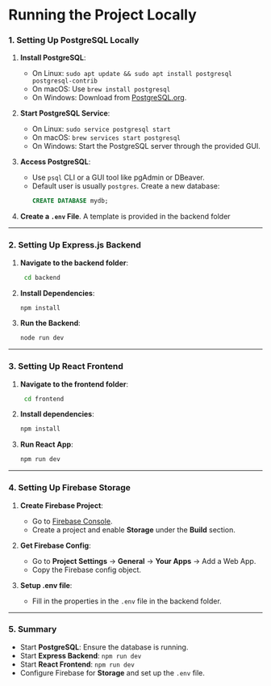 # Running the Project Locally

### **1. Setting Up PostgreSQL Locally**

1. **Install PostgreSQL**:

   - On Linux: `sudo apt update && sudo apt install postgresql postgresql-contrib`
   - On macOS: Use `brew install postgresql`
   - On Windows: Download from [PostgreSQL.org](https://www.postgresql.org/).

2. **Start PostgreSQL Service**:

   - On Linux: `sudo service postgresql start`
   - On macOS: `brew services start postgresql`
   - On Windows: Start the PostgreSQL server through the provided GUI.

3. **Access PostgreSQL**:

   - Use `psql` CLI or a GUI tool like pgAdmin or DBeaver.
   - Default user is usually `postgres`. Create a new database:
     ```sql
     CREATE DATABASE mydb;
     ```

4. **Create a `.env` File**. A template is provided in the backend folder

---

### **2. Setting Up Express.js Backend**

1. **Navigate to the backend folder**:

   ```bash
    cd backend
   ```

2. **Install Dependencies**:

   ```bash
   npm install
   ```

3. **Run the Backend**:
   ```bash
   node run dev
   ```

---

### **3. Setting Up React Frontend**

1. **Navigate to the frontend folder**:

   ```bash
    cd frontend
   ```

2. **Install dependencies**:

   ```bash
   npm install
   ```

3. **Run React App**:
   ```bash
   npm run dev
   ```

---

### **4. Setting Up Firebase Storage**

1. **Create Firebase Project**:

   - Go to [Firebase Console](https://console.firebase.google.com/).
   - Create a project and enable **Storage** under the **Build** section.

2. **Get Firebase Config**:

   - Go to **Project Settings** → **General** → **Your Apps** → Add a Web App.
   - Copy the Firebase config object.

3. **Setup .env file**:
   - Fill in the properties in the `.env` file in the backend folder.

---

### **5. Summary**

- Start **PostgreSQL**: Ensure the database is running.
- Start **Express Backend**: `npm run dev`
- Start **React Frontend**: `npm run dev`
- Configure Firebase for **Storage** and set up the `.env` file.
